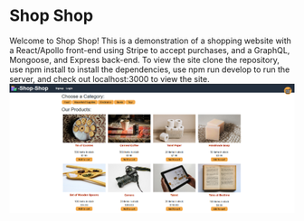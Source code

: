 # Shop Shop
Welcome to Shop Shop! This is a demonstration of a shopping website with a React/Apollo front-end using Stripe to accept purchases, and a GraphQL, Mongoose, and Express back-end. To view the site clone the repository, use npm install to install the dependencies, use npm run develop to run the server, and check out localhost:3000 to view the site.
![website](/website.jpg)